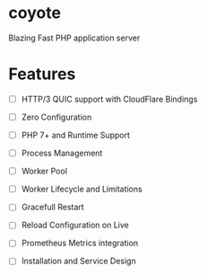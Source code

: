 # coyote

Blazing Fast PHP application server

# Features

- [ ] HTTP/3 QUIC support with CloudFlare Bindings
- [ ] Zero Configuration
- [ ] PHP 7+ and Runtime Support
- [ ] Process Management
- [ ] Worker Pool
- [ ] Worker Lifecycle and Limitations
- [ ] Gracefull Restart
- [ ] Reload Configuration on Live
- [ ] Prometheus Metrics integration
- [ ] Installation and Service Design

